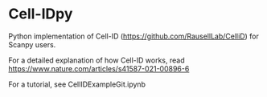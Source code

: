# Cell-IDpy
Python implementation of Cell-ID (https://github.com/RausellLab/CelliD) for Scanpy users.

For a detailed explanation of how Cell-ID works, read  https://www.nature.com/articles/s41587-021-00896-6

For a tutorial, see CellIDExampleGit.ipynb
